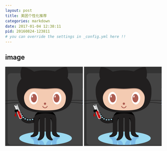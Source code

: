 ```yaml
---
layout: post
title: 美团个性化推荐
categories: markdown
date: 2017-01-04 12:38:11
pid: 20160824-123811
# you can override the settings in _config.yml here !!
---
```


## image
![alt text](/w3c/images/avator.jpg "Title")
![alt text][id]

[id]: /w3c/images/avator.jpg "Title"
